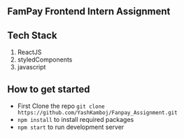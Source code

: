 ## FamPay Frontend Intern Assignment

## Tech Stack
<ol>
  <li>ReactJS</li>
  <li>styledComponents</li>
  <li>javascript</li>
</ol>

## How to get started
- First Clone the repo `git clone https://github.com/YashKamboj/Fanpay_Assignment.git`
- `npm install` to install required packages
- `npm start` to run development server